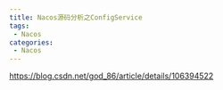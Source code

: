 ```yaml
---
title: Nacos源码分析之ConfigService
tags:
 - Nacos
categories: 
 - Nacos
---
```




https://blog.csdn.net/god_86/article/details/106394522